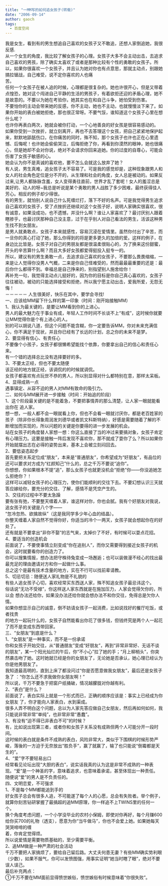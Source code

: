 ```yaml
---
title: "一MM写的如何追女孩子(转载)"
date: "2006-09-14"
author: gaoch
tags:
  - 百度空间
---
```


我是女生，看到有的男生想追自己喜欢的女孩子又不敢追，还想人家倒追她，我很反感.                
   
从一个女生的角度，我比较了解女孩子的心理。女孩子大多不会主动出击，去追求自己喜欢的男孩，除了确实太喜欢了或者是那种比较有个性的勇敢的女孩子。所以，如果你很喜欢一个女孩子，并且认为她对你也有点意思，那就主动点，别跟她搞拉锯战，自己难受，说不定你喜欢的人也痛                                  
苦。                                                                 
任何一个女孩子在被人追的时候，心理都是很复杂的。她也许很开心，但是又带着点惶恐，她对这个闯进自己平静的生活的男孩子，有着欲拒还迎的矛盾心理，她不是故意的。不要以为她在考验你，她其实也在和自己斗争，她怕受到伤害。  
不要怕你的主动会带来她的反感，你不主动，她也不主动，也就慢慢淡下来了。如果你开始的表白被她拒绝，那也很正常呀。不要气馁，谁知道这个女孩子心里在想什么呢？  
也许你再表白两次，她就会被你打动，一个心地善良的好女孩是很容易感动的。  
如果你受到一次挫折，就立刻离开，再也不去答理这个女孩，把自己紧紧地保护起来，默默地舔舐伤口，在你痛苦的同时，殊不知，那个女孩子也许也正在心里遗憾、后悔呢！也许她会偷偷哭泣，后悔拒绝了你，再看到你漠然的眼神，她也很痛心，但是她却不会对你说，绝对不会请求你回来追她。你的过度的自尊心，可能会伤害了女孩子敏感的心。  
她会认为你不是真诚的喜欢他，要不怎么会就这么放弃了她？  
有人说，男生真难，追女孩子太不容易了。可是我的感觉却是，这种现象跟男人和女人的社会角色定位是分不开的，从生理和社会的角度，女人总是被动的。如果反过来,让男人都脉脉含羞，女人变得勇往直前，世界才乱了套呢！女人的羞涩总是美好的、动人的呀~我总是听说是某个勇敢的男人战胜了多少困难，最终获得佳人芳心。相反的例子却少得很。  
有的男生，就怕别人说自己什么死缠烂打，落下不好的名声。可是我觉得男生追求自己喜欢的女孩子，受了点挫折还继续对这个女孩子好，说明人家确实很喜欢，很有诚意，如果没成功，也不遗憾，并没什么啊？谁让人家喜欢了？最讨厌别人跟着瞎掺乎，也最讨厌那种自己没主意，过于在乎别人对自己看法的男生，活该这种男生找不到女朋友。  
是男人就勇敢点，女孩子本来就感性，容易沉浸在爱情里。虽然你付出了辛苦，而一旦你的真心打动了她，那么你得到的将是更多更久的加倍的爱。这样的例子，在身边比比皆是。女孩子对自己的男朋友都是很温柔很贴心的，为了换来这份甜蜜，开头的辛苦算什么啊？而且大多好女孩都爱得挺投入挺专一的。  
所以，建议有的男生勇敢一点，去追求自己喜欢的女孩子，不要那么畏畏缩缩，一来是让人觉得你没男人气概，二来是你自己怪难受的，然而最最最重要的还是：最后你什么都得不到。幸福总是自己挣来的，别指望别人施舍给你！  
再补充一句，我觉得主动点儿挺好的，因为你的目标是你自己真心喜欢的，女孩子往往被动，被动的只能选择接受和拒绝，所以我宁愿主动出击，爱我所爱，无怨无悔！  
－－－－－ 人生很美好，快乐在其中，要学会寻找!  
一、应该给MM留下什么样的第一印象（时间：刚开始接触MM）  
1、我认为最关键的，是要让MM看到你的上进心。  
男人的最大魅力在于事业有成，年轻人工作时间不长谈不上“有成”，这时候你就要让MM觉得你是个有上进心的人。  
别的可以胡说八道，但这个问题不能含糊，你一定要告诉MM，你对未来充满信心，你不满足于现状，并且你已经有了长远的计划，总之你的未来不是梦。  
2、要显得有信心、有责任心  
不要像个小孩子，女孩子都很懒希望能找个依靠，你要拿出自己的信心和责任心来。  
有一个错的选择总比没有选择要好的多。  
3、不要太正经，但也不要太随便  
该正经的地方就正经，该调侃的的时候就调侃。  
女孩子都喜欢有点玩世不恭的男人，所以别显得对什么都特别在意，那样太呆板。  
4、显得成熟一点  
遇事镇定、从容不迫的男人对MM有致命的吸引力。  
二、如何与MM展开进一步接触（时间：开始追的阶段）  
1、这个阶段最关键的是不能着急，不要把事情弄的那么清楚，让人家一眼就能看出你在
追人家。  
想一想，一般人都不会一眼就看上你，但也不会看一眼就讨厌你，都是老百姓家的孩子（除非你长得象周润发刘德华或者凯文科斯特纳），好感是需要随着了解的不断增加而实现的，所以问题的关键是你要得的进一步发展的机会。  
站在女孩子的角度替人家想一想：你这么直接了当的冲过来要搞对象，女孩子肯定有心理压力。这要是接触一阵后发现不喜欢你，那不就成了耍你了么？所以如果你开始就摆出志在必得的姿势出来，基本上会被立刻闷回去。  
2、要低姿态起步  
首先要把关系定位成“朋友”，本来是“普通朋友”，你希望成为“好朋友”，有品位的还可以要求对方成为“红颜知己”什么的，总之千万不要说“追你”。  
你想想，你如果根本不提“追”，那么女孩子也就更没机会“拒绝”你——你没追她怎么拒绝你？！  
这样可以减轻女孩子的心理压力，使你们能顺利的交往下去。不要幻想认识三天就答应嫁给你，要充分的交往、了解，感情不是凭空产生的。  
3、交往的过程中不要太急躁  
要有张有弛，不要整天缠着人家，谁这样对你，你也会腻。我有个好朋友对我说，追女孩子的关键是八个字——  
“忽冷忽热、欲擒故纵”（这是我同学多少年心血的结晶）。  
你整天缠着人家自然不觉得你好，你适当的冷个一两天，女孩子就会想起你在的好处了。  
还有就是不要拿出“非你不娶”的志气来，太掉价了不好，有时候可以耍点花招。  
4、要适当的创造机会  
前面说了，不要使事情立刻变成“你在追别人”，而你又需要得到接近女孩子的机会，这时就要看你的创造力了。  
你可以搜集情报，想办法把守株待兔变成一场邂逅；也可以装做漫不经心的找出最最充足的理由邀请对方和你一起做什么事。  
总之这个是最有技术含量的地方，实在不行可以找前辈请教。  
5、切忌切忌：随便送人家礼物是不礼貌的  
有些人追女孩子心切，喜欢经常买东西送人家，殊不知追女孩子最忌讳这个。  
俗话说“无功不受禄”，你这样送人家东西就是在施加压力，人家会觉得欠你的，所以会
想办法还给你，如果没办法还给你就会想办法不和你交往，免得总是欠你人情。  
如果你想显示自己的诚意，倒不妨请女孩子一起消费，比如说找好的餐厅吃饭，或者找贵  
的地方一起玩什么的，女孩子自然能看出你花了很多钱，但钱终究是两个人一起花了而不是变成东西带回家。  
三、“女朋友”到底是什么？  
1、“女朋友”是一种事实，而不是一份承诺  
你和女孩子开始交往，从“普通朋友”变成“好朋友”，再到“非常非常好、无话不谈的朋友”，某一个阳光灿烂的午后，你“不小心”拉了她的手；“月上柳梢头”，你突然袭击吻了她。这时她就已经是你的女朋友了，无论她是否承认，她心理已经认为你是他男朋友了。  
我知道最高明的，直到上床了都没问过“你是否愿意做我女朋友”，最后还是女孩子急了
：“你怎么还不求我做你女朋友啊！”  
所以说，千万不要急于把窗户纸捅破，情况越朦胧对你越有利。  
2、“表白”是什么？  
前面说了，表白实际上就是一个形式而已，正确的顺序应该是：事实上已经成为你女朋友
了，你才能向人家表白，水到渠成。  
很多人弄不明白这个问题，总以为人家先答应做自己女朋友，然后再如何如何，我只能说非常非常“单纯”，也非常非常“愚蠢”。  
3、有没有“迫不得已非表白不可”的时候？  
有，比如说出现第三者，或者你和女孩子关系没有成熟但两个人可能分开一段时间。  
这时候的表白就是条件不成熟的表白，风险非常大，类似于下围棋的时候形势严峻，落後的一方迫于无奈放出“胜负手”，赢了就赢了，输了也只能说“倒霉都是天生的”。  
4、“爱”字不要轻易出口  
经常看见论坛出现“大胆的表白”，说实话我真的认为这是非常不成熟的一种表现。“爱”是一个神圣的字，意味着追求，也意味着承诺，甚至体现出一种责任。  
随便说“爱”的男人是不负责任的。  
四、文明恋爱，不可强求  
1、不是每个MM都能追到手的  
好女孩子总会有很多人追，不可能遂了每个人的心愿，总会有失败者。举个例子，就算你刻苦钻研掌握了最搞超的追MM原理，你一样追不上TWINS里的任何一个。  
换个角度考虑问题，一个小学没毕业的农村小保姆，即使对你再好，每个月赚600给你买700的礼物（透支），愿意为你“当牛做马”，你也不会爱上她。如果她每天哭哭啼啼的缠  
着，你肯定觉得烦。  
所以说爱情是需要物质基础的，至少需要平衡。  
2、追MM做是一种严肃的社会活动  
千万不要把人家搞烦了，要给自己留后路。大丈夫何患无妻？有些MM确实势利眼（少数），如果不服气，你可以发愤图强，用事实证明“她当时瞎了眼”，绝对不要误人误己。  
最后补充两点：  
①千万不要在MM面前显得愤世嫉俗，愤世嫉俗有时候意味着“你很失败”。
